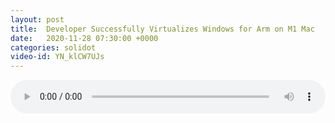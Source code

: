 ```yaml
---
layout: post
title:  Developer Successfully Virtualizes Windows for Arm on M1 Mac
date:   2020-11-28 07:30:00 +0000
categories: solidot
video-id: YN_klCW7UJs
---
```


<audio src="/assets/20c0798cab015114699de2a2284600be.mp3" style="width: 100%;" controls></audio>

